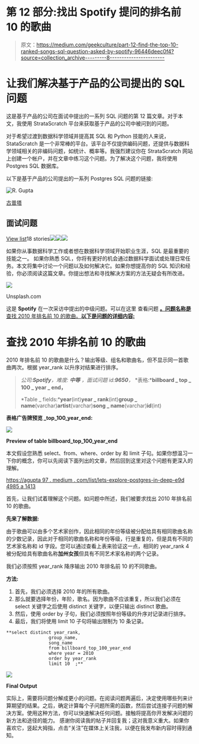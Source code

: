 # 第 12 部分:找出 Spotify 提问的排名前 10 的歌曲

> 原文：<https://medium.com/geekculture/part-12-find-the-top-10-ranked-songs-sql-question-asked-by-spotify-96446deec0f4?source=collection_archive---------8----------------------->

# 让我们解决基于产品的公司提出的 SQL 问题

这是基于产品的公司在面试中提出的一系列 SQL 问题的第 12 篇文章。对于本文，我使用 StrataScratch 平台来获取基于产品的公司中被问到的问题。

对于希望过渡到数据科学领域并提高其 SQL 和 Python 技能的人来说，StataScratch 是一个非常棒的平台。该平台不仅提供编码问题，还提供与数据科学领域相关的非编码问题，如统计、概率等。我强烈建议你在 StrataScratch 网站上创建一个帐户，并在文章中练习这个问题。为了解决这个问题，我将使用 Postgres SQL 数据库。

以下是基于产品的公司提出的一系列 Postgres SQL 问题的链接:

![R. Gupta](img/70207ad0decf9fadb709608abf121645.png)

[古普塔](https://agupta97.medium.com/?source=post_page-----96446deec0f4--------------------------------)

## 面试问题

[View list](https://agupta97.medium.com/list/stratascratch-postgres-interview-problems-c4020531504b?source=post_page-----96446deec0f4--------------------------------)18 stories![](img/e566d22f927cc4d9b2e12e2bb52bc915.png)![](img/1352126327d45095086041e8e64954b6.png)![](img/1352126327d45095086041e8e64954b6.png)

如果你从事数据科学工作或者想在数据科学领域开始职业生涯，SQL 是最重要的技能之一。
如果你熟悉 SQL，你将有更好的机会通过数据科学面试或处理日常任务。本文将集中讨论一个问题以及如何解决它。如果你想提高你的 SQL 知识和经验，你必须阅读这篇文章。你提出想法和寻找解决方案的方法无疑会有所改进。

![](img/57b23df7d15ff6e2347d4393828a6cea.png)

Unsplash.com

这是 **Spotify** 在一次采访中提出的中级问题。可以在这里 查看问题 [**。问题名称是**查找 2010 年排名前 10 的歌曲。**以下是问题的详细内容:**](https://platform.stratascratch.com/coding/10285-acceptance-rate-by-date?code_type=1)

# 查找 2010 年排名前 10 的歌曲

2010 年排名前 10 的歌曲是什么？输出等级、组名和歌曲名，但不显示同一首歌曲两次。根据 year_rank 以升序对结果进行排序。

> *公司:****Spotify****，难度:* ***中等*** *，面试问题 id:****9650****，* *表格:***billboard _ top _ 100 _ year _ end，**
> 
> *Table _ fields:***year**(int)**year _ rank**(int)**group _ name**(varchar)**artist**(varchar)**song _ name**(varchar)**id**(int)

**表格广告牌预览 _top_100_year_end:**

![](img/d6221cc0e5b300a44e6d66fa4f25a7cf.png)

**Preview of table billboard_top_100_year_end**

本文假设您熟悉 select、from、where、order by 和 limit 子句。如果你想温习一下你的概念，你可以先阅读下面列出的文章，然后回到这里对这个问题有更深入的理解。

[https://agupta 97 . medium . com/list/lets-explore-postgres-in-deep-e9d 4985 a 1413](https://agupta97.medium.com/list/lets-explore-postgres-in-deep-e9d4985a1413)

首先，让我们试着理解这个问题。如问题中所述，我们被要求找出 2010 年排名前 10 的歌曲。

**先来了解数据:**

由于歌曲可以由多个艺术家创作，因此相同的年份等级被分配给具有相同歌曲名称的少数记录，因此对于相同的歌曲名称和年份等级，行是重复的，但是具有不同的艺术家名称和 id 字段。您可以通过查看上表来验证这一点，相同的 year_rank 4 被分配给具有歌曲名称**加州女孩**但具有不同艺术家名称的两个记录。

我们必须按照 year_rank 降序输出 2010 年排名前 10 的不同歌曲。

**方法:**

1.  首先，我们必须选择 2010 年的所有歌曲。
2.  那么就要选择年份，年阶，歌名。因为歌曲不应该重复，所以我们必须在 select 关键字之后使用 distinct 关键字，以便只输出 distinct 歌曲。
3.  然后，使用 order by 子句，我们必须按照年份等级的升序对记录进行排序。
4.  最后，我们将使用 limit 10 子句将输出限制为 10 条记录。

```
**select distinct year_rank, 
                group_name,
                song_name  
                from billboard_top_100_year_end
                where year = 2010 
                order by year_rank 
                limit 10  ;**
```

![](img/d0b9ca205c1cf605d94c3ea62c5fa908.png)

**Final Output**

实际上，需要将问题分解成更小的问题。在阅读问题两遍后，决定使用哪些列来计算期望的结果。之后，确定计算每个子问题所需的函数，然后尝试连接子问题的解决方案。使用这种方法，你可以快速解决任何问题。接触将提高你开发解决问题的新方法和途径的能力。
感谢你阅读我的帖子并回复我；这对我意义重大。如果你喜欢它，竖起大拇指，点击“关注”在媒体上关注我，以便在我发布新内容时得到通知。